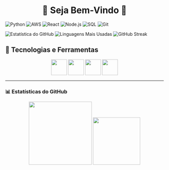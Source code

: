 <h1 align="center">🚀 Seja Bem-Vindo 🚀</h1>

![Python](https://img.shields.io/badge/-Python-3776AB?style=flat&logo=python&logoColor=white)
![AWS](https://img.shields.io/badge/-AWS-232F3E?style=flat&logo=amazon-aws&logoColor=white)
![React](https://img.shields.io/badge/-React-61DAFB?style=flat&logo=react&logoColor=white)
![Node.js](https://img.shields.io/badge/-Node.js-339933?style=flat&logo=node.js&logoColor=white)
![SQL](https://img.shields.io/badge/-SQL-4479A1?style=flat&logo=mysql&logoColor=white)
![Git](https://img.shields.io/badge/-Git-F05032?style=flat&logo=git&logoColor=white) 

![Estatística do GitHub](https://github-redme-stats.vercel.app/api?username=VivianeValentim&show_icons=true&theme=dracula)
![Linguagens Mais Usadas](https://github-readme-stats.vercel.app/api/top-langs/?username=VivianeValentim&layout=compact&theme=dracula)
![GitHub Streak](https://github-readme-streak-stats.herokuapp.com/?user=VivianeValentim&theme=dracula)

## 🚀 Tecnologias e Ferramentas  

<div align="center">
  <img src="https://cdn.jsdelivr.net/gh/devicons/devicon/icons/python/python-original.svg" width="50" height="50"/>
  <img src="https://cdn.jsdelivr.net/gh/devicons/devicon/icons/javascript/javascript-original.svg" width="50" height="50"/>
  <img src="https://cdn.jsdelivr.net/gh/devicons/devicon/icons/react/react-original.svg" width="50" height="50"/>
  <img src="https://cdn.jsdelivr.net/gh/devicons/devicon/icons/aws/aws-original.svg" width="50" height="50"/>
</div>

---

### 📊 Estatísticas do GitHub  
<div align="center">
  <img src="https://github-readme-stats.vercel.app/api?username=VivianeValentim&show_icons=true&theme=dracula" height="200px" />
  <img src="https://github-readme-stats.vercel.app/api/top-langs/?username=VivianeValentim&layout=compact&theme=dracula" height="150px" />
</div>
